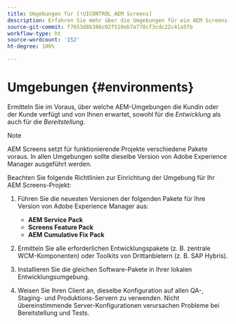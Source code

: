 ```yaml
---
title: Umgebungen für [!UICONTROL AEM Screens]
description: Erfahren Sie mehr über die Umgebungen für ein AEM Screens-Projekt.
source-git-commit: f7653d8b386c02f510eb7a770cf3cdc22c41a5fb
workflow-type: ht
source-wordcount: '152'
ht-degree: 100%

---
```



# Umgebungen {#environments}

Ermitteln Sie im Voraus, über welche AEM-Umgebungen die Kundin oder der Kunde verfügt und von Ihnen erwartet, sowohl für die *Entwicklung* als auch für die *Bereitstellung*.

>[!NOTE]
>
>AEM Screens setzt für funktionierende Projekte verschiedene Pakete voraus. In allen Umgebungen sollte dieselbe Version von Adobe Experience Manager ausgeführt werden.

Beachten Sie folgende Richtlinien zur Einrichtung der Umgebung für Ihr AEM Screens-Projekt:

1. Führen Sie die neuesten Versionen der folgenden Pakete für Ihre Version von Adobe Experience Manager aus:

   * **AEM Service Pack**
   * **Screens Feature Pack**
   * **AEM Cumulative Fix Pack**

1. Ermitteln Sie alle erforderlichen Entwicklungspakete (z. B. zentrale WCM-Komponenten) oder Toolkits von Drittanbietern (z. B. SAP Hybris).

1. Installieren Sie die gleichen Software-Pakete in Ihrer lokalen Entwicklungsumgebung.

1. Weisen Sie Ihren Client an, dieselbe Konfiguration auf allen QA-, Staging- und Produktions-Servern zu verwenden. Nicht übereinstimmende Server-Konfigurationen verursachen Probleme bei Bereitstellung und Tests.
